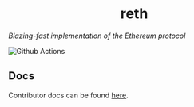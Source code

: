 # <h1 align="center"> reth </h1>

*Blazing-fast implementation of the Ethereum protocol*

![Github Actions](https://github.com/foundry-rs/reth/workflows/ci/badge.svg)

## Docs

Contributor docs can be found [here](./docs).